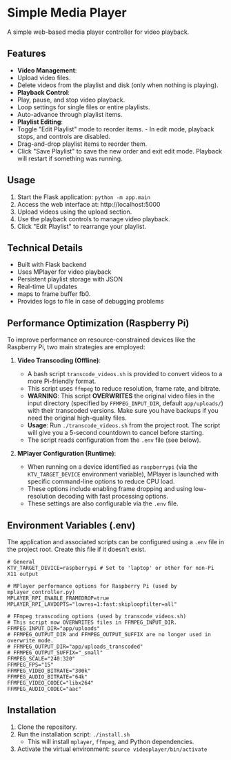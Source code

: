 # Simple Media Player

A simple web-based media player controller for video playback.

## Features

-   **Video Management**:
   -   Upload video files.
   -   Delete videos from the playlist and disk (only when nothing is playing).
-   **Playback Control**:
   -   Play, pause, and stop video playback.
   -   Loop settings for single files or entire playlists.
   -   Auto-advance through playlist items.
-   **Playlist Editing**:
   -   Toggle "Edit Playlist" mode to reorder items.
      -   In edit mode, playback stops, and controls are disabled.
   -   Drag-and-drop playlist items to reorder them.
   -   Click "Save Playlist" to save the new order and exit edit mode. Playback will restart if something was running.

## Usage

1.  Start the Flask application: `python -m app.main`
2.  Access the web interface at: http://localhost:5000
3.  Upload videos using the upload section.
4.  Use the playback controls to manage video playback.
5.  Click "Edit Playlist" to rearrange your playlist.

## Technical Details

-   Built with Flask backend
-   Uses MPlayer for video playback
-   Persistent playlist storage with JSON
-   Real-time UI updates
-   maps to frame buffer fb0.
-   Provides logs to file in case of debugging problems

## Performance Optimization (Raspberry Pi)

To improve performance on resource-constrained devices like the Raspberry Pi, two main strategies are employed:

1.  **Video Transcoding (Offline)**:
    *   A bash script `transcode_videos.sh` is provided to convert videos to a more Pi-friendly format.
    *   This script uses `ffmpeg` to reduce resolution, frame rate, and bitrate.
    *   **WARNING**: This script **OVERWRITES** the original video files in the input directory (specified by `FFMPEG_INPUT_DIR`, default `app/uploads/`) with their transcoded versions. Make sure you have backups if you need the original high-quality files.
    *   **Usage**: Run `./transcode_videos.sh` from the project root. The script will give you a 5-second countdown to cancel before starting.
    *   The script reads configuration from the `.env` file (see below).

2.  **MPlayer Configuration (Runtime)**:
    *   When running on a device identified as `raspberrypi` (via the `KTV_TARGET_DEVICE` environment variable), MPlayer is launched with specific command-line options to reduce CPU load.
    *   These options include enabling frame dropping and using low-resolution decoding with fast processing options.
    *   These settings are also configurable via the `.env` file.

## Environment Variables (.env)

The application and associated scripts can be configured using a `.env` file in the project root. Create this file if it doesn't exist.

```dotenv
# General
KTV_TARGET_DEVICE=raspberrypi # Set to 'laptop' or other for non-Pi X11 output

# MPlayer performance options for Raspberry Pi (used by mplayer_controller.py)
MPLAYER_RPI_ENABLE_FRAMEDROP=true
MPLAYER_RPI_LAVDOPTS="lowres=1:fast:skiploopfilter=all"

# FFmpeg transcoding options (used by transcode_videos.sh)
# This script now OVERWRITES files in FFMPEG_INPUT_DIR.
FFMPEG_INPUT_DIR="app/uploads"
# FFMPEG_OUTPUT_DIR and FFMPEG_OUTPUT_SUFFIX are no longer used in overwrite mode.
# FFMPEG_OUTPUT_DIR="app/uploads_transcoded"
# FFMPEG_OUTPUT_SUFFIX="_small"
FFMPEG_SCALE="240:320"
FFMPEG_FPS="15"
FFMPEG_VIDEO_BITRATE="300k"
FFMPEG_AUDIO_BITRATE="64k"
FFMPEG_VIDEO_CODEC="libx264"
FFMPEG_AUDIO_CODEC="aac"
```

## Installation

1.  Clone the repository.
2.  Run the installation script: `./install.sh`
    *   This will install `mplayer`, `ffmpeg`, and Python dependencies.
3.  Activate the virtual environment: `source videoplayer/bin/activate`